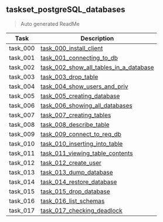 ## taskset_postgreSQL_databases

> Auto generated ReadMe

| Task     | Description                                                                                                   |
|----------|---------------------------------------------------------------------------------------------------------------|
| task_000 | [task_000_install_client](taskset_postgreSQL_databases/task_000_install_client)                               |
| task_001 | [task_001_connecting_to_db](taskset_postgreSQL_databases/task_001_connecting_to_db)                           |
| task_002 | [task_002_show_all_tables_in_a_database](taskset_postgreSQL_databases/task_002_show_all_tables_in_a_database) |
| task_003 | [task_003_drop_table](taskset_postgreSQL_databases/task_003_drop_table)                                       |
| task_004 | [task_004_show_users_and_priv](taskset_postgreSQL_databases/task_004_show_users_and_priv)                     |
| task_005 | [task_005_creating_database](taskset_postgreSQL_databases/task_005_creating_database)                         |
| task_006 | [task_006_showing_all_databases](taskset_postgreSQL_databases/task_006_showing_all_databases)                 |
| task_007 | [task_007_creating_tables](taskset_postgreSQL_databases/task_007_creating_tables)                             |
| task_008 | [task_008_describe_table](taskset_postgreSQL_databases/task_008_describe_table)                               |
| task_009 | [task_009_connect_to_req_db](taskset_postgreSQL_databases/task_009_connect_to_req_db)                         |
| task_010 | [task_010_inserting_into_table](taskset_postgreSQL_databases/task_010_inserting_into_table)                   |
| task_011 | [task_011_viewing_table_contents](taskset_postgreSQL_databases/task_011_viewing_table_contents)               |
| task_012 | [task_012_create_user](taskset_postgreSQL_databases/task_012_create_user)                                     |
| task_013 | [task_013_dump_database](taskset_postgreSQL_databases/task_013_dump_database)                                 |
| task_014 | [task_014_restore_database](taskset_postgreSQL_databases/task_014_restore_database)                           |
| task_015 | [task_015_drop_database](taskset_postgreSQL_databases/task_015_drop_database)                                 |
| task_016 | [task_016_list_schemas](taskset_postgreSQL_databases/task_016_list_schemas)                                   |
| task_017 | [task_017_checking_deadlock](taskset_postgreSQL_databases/task_017_checking_deadlock)                         |

